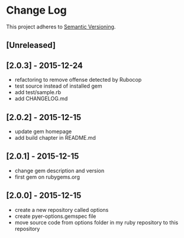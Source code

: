 # Change Log
This project adheres to [Semantic Versioning](http://semver.org/).

## [Unreleased]

## [2.0.3] - 2015-12-24
- refactoring to remove offense detected by Rubocop
- test source instead of installed gem
- add test/sample.rb
- add CHANGELOG.md

## [2.0.2] - 2015-12-15
- update gem homepage
- add build chapter in README.md

## [2.0.1] - 2015-12-15
- change gem description and version
- first gem on rubygems.org

## [2.0.0] - 2015-12-15
- create a new repository called options
- create pyer-options.gemspec file
- move source code from options folder in my ruby repository to this repository
